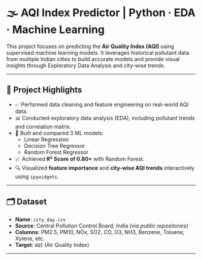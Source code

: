 # 🌫️ AQI Index Predictor | Python · EDA · Machine Learning

This project focuses on predicting the **Air Quality Index (AQI)** using supervised machine learning models. It leverages historical pollutant data from multiple Indian cities to build accurate models and provide visual insights through Exploratory Data Analysis and city-wise trends.

---

## 📌 Project Highlights

- ✅ Performed data cleaning and feature engineering on real-world AQI data.
- 📊 Conducted exploratory data analysis (EDA), including pollutant trends and correlation matrix.
- 🧠 Built and compared 3 ML models:
  - Linear Regression
  - Decision Tree Regressor
  - Random Forest Regressor
- 📈 Achieved **R² Score of 0.80+** with Random Forest.
- 🔍 Visualized **feature importance** and **city-wise AQI trends** interactively using `ipywidgets`.

---

## 🗂️ Dataset

- **Name**: `city_day.csv`
- **Source**: Central Pollution Control Board, India *(via public repositories)*
- **Columns**: PM2.5, PM10, NOx, SO2, CO, O3, NH3, Benzene, Toluene, Xylene, etc.
- **Target**: `AQI` (Air Quality Index)

---


